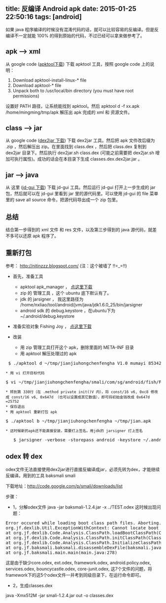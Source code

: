 title: 反编译 Android apk
date: 2015-01-25 22:50:16
tags: [android]
---

如果 java 程序编译的时候没有混淆代码的话，就可以比较容易的反编译。但是反编译不一定就能 100% 的得到原始的代码，不过已经可以拿来做参考了。

## apk --> xml

从 google code ([apktool下载](http://code.google.com/p/android-apktool/ "apktool下载")) 下载 apktool 工具，按照 google code 上的说明：

1. Download apktool-install-linux-* file
2. Download apktool-* file
3. Unpack both to /usr/local/bin directory (you must have root permissions)

设置好 PATH 路径，让系统能找到 apktool。然后 apktool d -f xx.apk /home/mingming/tmp/apk 解压出 apk 完成的 xml 和 资源文件。

## class --> jar

从 google code ([dex2jar 下载](http://code.google.com/p/dex2jar/downloads/list "dex2jar 下载")) 下载 dex2jar 工具。然后把 apk 文件改后缀为 .zip ，然后解压出 zip。在里面找到 class.dex ，然后把 class.dex 复制到 dex2jar 目录下。然后执行 dex2jar.sh class.dex (可能之前需要把 dex2jar.sh 增加可执行属性)。成功的话会在本目录下生成 classes.dex.dex2jar.jar 。

## jar --> java

从 这里 ([jd-gui 下载](http://jd.benow.ca/ "jd-gui 下载")) 下载 jd-gui 工具。然后运行 jd-gui 打开上一步生成的 jar 包，然后就可以在 jd-gui 里看到 jar 里的源代码里。可以使用 jd-gui 的 file 菜单里的 save all source 命令，把源代码导出成一个 zip 包里。

## 总结

结合第一步得到的 xml 文件 和 res 文件，以及第三步得到的 java 源代码，就差不多可以还原 apk 程序了。

## 重新打包

参考： http://nitinzzz.blogspot.com/ (注：这个被墙了 !!=_=!!)

* 首先，准备工具
    * apktool apk_manager ， [点这里下载](http://u.115.com/file/aq38jnat "点这里下载")
    * zip 的 管理工具 ，这个 ubuntu 底下默认有了。
    * jdk 的 jarsigner ， 我这里路径为 /home/nxliao/tool/android/jvm/java/jdk1.6.0_25/bin/jarsigner
    * android sdk 的 debug.keystore ，在ubuntu下为 ~/.android/debug.keystore

* 准备实验对象
Fishing Joy ， [点这里下载](http://u.115.com/file/bh5nw429 "点这里下载")

* 改装
    * 用 zip 管理工具打开这个 apk，删除里面的 META-INF 目录
    * 用 apktool 解压处理过的 apk 
<pre>
 $ ./apktool d ~/tmp/jianjiuhongchenfengha_V1.0_mumayi_85342.apk ~/tmp/jianjiuhongchenfengha
</pre>
    * 用 vi 打开目标代码 
<pre>
$ vi ~/tmp/jianjiuhongchenfengha/smali/com/sg/android/fish/FishActivity.smali
</pre>
    * 转到第 330行（在 .method private init()V 内），将 const/16 v6, 0xc8 修改成 const/16 v6, 0x647d （也可以设置成其它数值），即可将初始金钱改成 0x647d =25752
    * 保存退出
    * 用 apktool 重新打包 apk 
<pre>
$ ./apktool b ~/tmp/jianjiuhongchenfengha ~/tmp/jian.apk
</pre>
    * 这时候新的apk还不能直接安装，需要打上签名。用jdk的 jarsigner 打上签名 
<pre>
   $ jarsigner -verbose -storepass android -keystore ~/.android/debug.keystore ~/tmp/jian.apk androiddebugkey
</pre>

## odex 转 dex

odex文件无法直接使用dex2jar进行直接反编译成jar，必须先转为dex，才能继续反编译。用到的工具 baksmali smali

下载地址：http://code.google.com/p/smali/downloads/list 

步骤：

* 1，分解odex文件 java -jar baksmali-1.2.4.jar -x ../TEST.odex 这时候出现问题：

<pre>
Error occured while loading boot class path files. Aborting. 
org.jf.dexlib.Util.ExceptionWithContext: Cannot locate boot class path file core.odex 
at org.jf.dexlib.Code.Analysis.ClassPath.loadBootClassPath(ClassPath.java:237) 
at org.jf.dexlib.Code.Analysis.ClassPath.initClassPath(ClassPath.java:145) 
at org.jf.dexlib.Code.Analysis.ClassPath.InitializeClassPathFromOdex(ClassPath.java:110) 
at org.jf.baksmali.baksmali.disassembleDexFile(baksmali.java:96) 
at org.jf.baksmali.main.main(main.java:278) 
</pre>

这是由于缺少core.odex, ext.odex, framework.odex, android.policy.odex, services.odex, bouncycastle.odex, core-junit.odex, 这7个文件的问题，将framework下的这5个odex文件一并考到同级目录下，在运行命令即可。

* 2，生成classes.dex

java -Xmx512M -jar smali-1.2.4.jar out -o classes.dex



